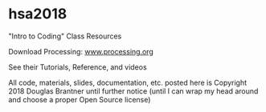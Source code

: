 # hsa2018
"Intro to Coding" Class Resources

Download Processing: www.processing.org

See their Tutorials, Reference, and videos

All code, materials, slides, documentation, etc. posted here is Copyright 2018 Douglas Brantner until further notice (until I can wrap my head around and choose a proper Open Source license)
